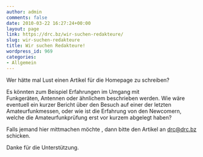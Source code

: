 ```yaml
---
author: admin
comments: false
date: 2010-03-22 16:27:24+00:00
layout: page
link: https://drc.bz/wir-suchen-redakteure/
slug: wir-suchen-redakteure
title: Wir suchen Redakteure!
wordpress_id: 969
categories:
- Allgemein
---
```


Wer hätte mal Lust einen Artikel für die Homepage zu schreiben? 




Es könnten zum Beispiel Erfahrungen im Umgang mit Funkgeräten, Antennen oder ähnlichem beschrieben werden. Wie wäre eventuell ein kurzer Bericht über den Besuch auf einer der letzten Amateurfunkmessen, oder wie ist die Erfahrung von den Newcomern, welche die Amateurfunkprüfung erst vor kurzem abgelegt haben?




Falls jemand hier mittmachen möchte , dann bitte den Artikel an [drc@drc.bz](mailto:drc@drc.bz) schicken.




Danke für die Unterstützung.
